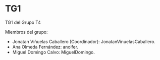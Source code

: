 # TG1
TG1 del Grupo T4

Miembros del grupo:
  - Jonatan Viñuelas Caballero (Coordinador): JonatanVinuelasCaballero.
  - Ana Olmeda Fernández: anolfer.
  - Miguel Domingo Calvo: MiguelDomingo.
